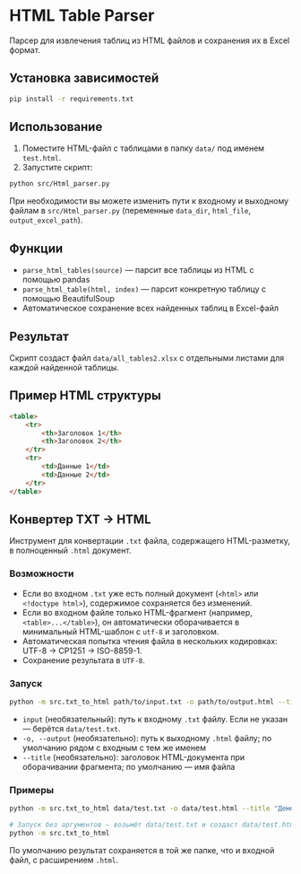 # HTML Table Parser

Парсер для извлечения таблиц из HTML файлов и сохранения их в Excel формат.

## Установка зависимостей

```bash
pip install -r requirements.txt
```

## Использование

1. Поместите HTML-файл с таблицами в папку `data/` под именем `test.html`.
2. Запустите скрипт:

```bash
python src/Html_parser.py
```

При необходимости вы можете изменить пути к входному и выходному файлам в `src/Html_parser.py` (переменные `data_dir`, `html_file`, `output_excel_path`).

## Функции

- `parse_html_tables(source)` — парсит все таблицы из HTML с помощью pandas
- `parse_html_table(html, index)` — парсит конкретную таблицу с помощью BeautifulSoup
- Автоматическое сохранение всех найденных таблиц в Excel-файл

## Результат

Скрипт создаст файл `data/all_tables2.xlsx` с отдельными листами для каждой найденной таблицы.

## Пример HTML структуры

```html
<table>
    <tr>
        <th>Заголовок 1</th>
        <th>Заголовок 2</th>
    </tr>
    <tr>
        <td>Данные 1</td>
        <td>Данные 2</td>
    </tr>
</table>
```

## Конвертер TXT → HTML

Инструмент для конвертации `.txt` файла, содержащего HTML-разметку, в полноценный `.html` документ.

### Возможности

- Если во входном `.txt` уже есть полный документ (`<html>` или `<!doctype html>`), содержимое сохраняется без изменений.
- Если во входном файле только HTML-фрагмент (например, `<table>...</table>`), он автоматически оборачивается в минимальный HTML-шаблон с `utf-8` и заголовком.
- Автоматическая попытка чтения файла в нескольких кодировках: UTF-8 → CP1251 → ISO-8859-1.
- Сохранение результата в `UTF-8`.

### Запуск

```bash
python -m src.txt_to_html path/to/input.txt -o path/to/output.html --title "Мой документ"
```

- `input` (необязательный): путь к входному `.txt` файлу. Если не указан — берётся `data/test.txt`.
- `-o, --output` (необязательно): путь к выходному `.html` файлу; по умолчанию рядом с входным с тем же именем
- `--title` (необязательно): заголовок HTML-документа при оборачивании фрагмента; по умолчанию — имя файла

### Примеры

```bash
python -m src.txt_to_html data/test.txt -o data/test.html --title "Демо"
```

```bash
# Запуск без аргументов — возьмёт data/test.txt и создаст data/test.html
python -m src.txt_to_html
```

По умолчанию результат сохраняется в той же папке, что и входной файл, с расширением `.html`.